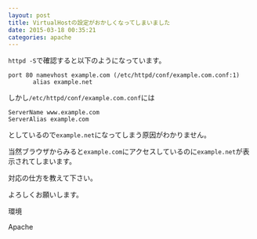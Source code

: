 ```yaml
---
layout: post
title: VirtualHostの設定がおかしくなってしまいました
date: 2015-03-18 00:35:21
categories: apache
---
```

<p><code>httpd -S</code>で確認すると以下のようになっています。</p>

```
port 80 namevhost example.com (/etc/httpd/conf/example.com.conf:1)
       alias example.net
```

<p>しかし<code>/etc/httpd/conf/example.com.conf</code>には</p>

```
ServerName www.example.com
ServerAlias example.com
```

<p>としているので<code>example.net</code>になってしまう原因がわかりません。</p>

<p>当然ブラウザからみると<code>example.com</code>にアクセスしているのに<code>example.net</code>が表示されてしまいます。</p>

<p>対応の仕方を教えて下さい。</p>

<p>よろしくお願いします。</p>

<p>環境</p>

<p>Apache</p>
